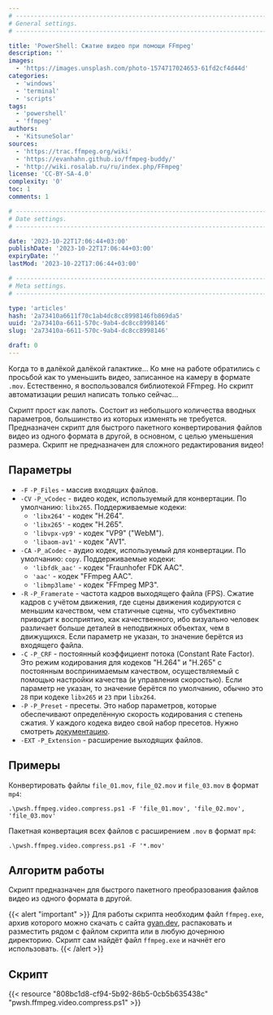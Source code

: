 ```yaml
---
# -------------------------------------------------------------------------------------------------------------------- #
# General settings.
# -------------------------------------------------------------------------------------------------------------------- #

title: 'PowerShell: Сжатие видео при помощи FFmpeg'
description: ''
images:
  - 'https://images.unsplash.com/photo-1574717024653-61fd2cf4d44d'
categories:
  - 'windows'
  - 'terminal'
  - 'scripts'
tags:
  - 'powershell'
  - 'ffmpeg'
authors:
  - 'KitsuneSolar'
sources:
  - 'https://trac.ffmpeg.org/wiki'
  - 'https://evanhahn.github.io/ffmpeg-buddy/'
  - 'http://wiki.rosalab.ru/ru/index.php/FFmpeg'
license: 'CC-BY-SA-4.0'
complexity: '0'
toc: 1
comments: 1

# -------------------------------------------------------------------------------------------------------------------- #
# Date settings.
# -------------------------------------------------------------------------------------------------------------------- #

date: '2023-10-22T17:06:44+03:00'
publishDate: '2023-10-22T17:06:44+03:00'
expiryDate: ''
lastMod: '2023-10-22T17:06:44+03:00'

# -------------------------------------------------------------------------------------------------------------------- #
# Meta settings.
# -------------------------------------------------------------------------------------------------------------------- #

type: 'articles'
hash: '2a73410a6611f70c1ab4dc8cc8998146fb869da5'
uuid: '2a73410a-6611-570c-9ab4-dc8cc8998146'
slug: '2a73410a-6611-570c-9ab4-dc8cc8998146'

draft: 0
---
```


Когда то в далёкой далёкой галактике... Ко мне на работе обратились с просьбой как то уменьшить видео, записанное на камеру в формате `.mov`. Естественно, я воспользовался библиотекой FFmpeg. Но скрипт автоматизации решил написать только сейчас...

<!--more-->

Скрипт прост как лапоть. Состоит из небольшого количества вводных параметров, большинство из которых изменять не требуется. Предназначен скрипт для быстрого пакетного конвертирования файлов видео из одного формата в другой, в основном, с целью уменьшения размера. Скрипт не предназначен для сложного редактирования видео!

## Параметры

- `-F` `-P_Files` - массив входящих файлов.
- `-CV` `-P_vCodec` - видео кодек, используемый для конвертации. По умолчанию: `libx265`. Поддерживаемые кодеки:
  - `'libx264'` - кодек "H.264".
  - `'libx265'` - кодек "H.265".
  - `'libvpx-vp9'` - кодек "VP9" ("WebM").
  - `'libaom-av1'` - кодек "AV1".
- `-CA` `-P_aCodec` - аудио кодек, используемый для конвертации. По умолчанию: `copy`. Поддерживаемые кодеки:
  - `'libfdk_aac'` - кодек "Fraunhofer FDK AAC".
  - `'aac'` - кодек "FFmpeg AAC".
  - `'libmp3lame'` - кодек "FFmpeg MP3".
- `-R` `-P_Framerate` - частота кадров выходящего файла (FPS). Сжатие кадров с учётом движения, где сцены движения кодируются с меньшим качеством, чем статичные сцены, что субъективно приводит к восприятию, как качественного, ибо визуально человек различает больше деталей в неподвижных объектах, чем в движущихся. Если параметр не указан, то значение берётся из входящего файла.
- `-C` `-P_CRF` - постоянный коэффициент потока (Constant Rate Factor). Это режим кодирования для кодеков "H.264" и "H.265" с постоянным воспринимаемым качеством, осуществляемый с помощью настройки качества (и управления скоростью). Если параметр не указан, то значение берётся по умолчанию, обычно это `28` при кодеке `libx265` и `23` при `libx264`.
- `-P` `-P_Preset` - пресеты. Это набор параметров, которые обеспечивают определённую скорость кодирования с степень сжатия. У каждого кодека видео свой набор пресетов. Нужно смотреть [документацию](https://trac.ffmpeg.org/wiki).
- `-EXT` `-P_Extension` - расширение выходящих файлов.

## Примеры

Конвертировать файлы `file_01.mov`, `file_02.mov` и `file_03.mov` в формат `mp4`:

```terminal {os="windows"}
.\pwsh.ffmpeg.video.compress.ps1 -F 'file_01.mov', 'file_02.mov', 'file_03.mov'
```

Пакетная конвертация всех файлов с расширением `.mov` в формат `mp4`:

```terminal {os="windows"}
.\pwsh.ffmpeg.video.compress.ps1 -F '*.mov'
```

## Алгоритм работы

Скрипт предназначен для быстрого пакетного преобразования файлов видео из одного формата в другой.

{{< alert "important" >}}
Для работы скрипта необходим файл `ffmpeg.exe`, архив которого можно скачать с сайта [gyan.dev](https://www.gyan.dev/ffmpeg/builds/), распаковать и разместить рядом с файлом скрипта или в любую дочернюю директорию. Скрипт сам найдёт файл `ffmpeg.exe` и начнёт его использовать.
{{< /alert >}}

## Скрипт

{{< resource "808bc1d8-cf94-5b92-86b5-0cb5b635438c" "pwsh.ffmpeg.video.compress.ps1" >}}
